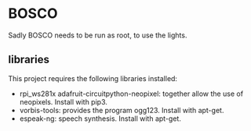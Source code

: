 # BOSCO

Sadly BOSCO needs to be run as root, to use the lights.

## libraries

This project requires the following libraries installed:

* rpi_ws281x adafruit-circuitpython-neopixel: together allow the use of neopixels. Install with pip3.
* vorbis-tools: provides the program ogg123. Install with apt-get.
* espeak-ng: speech synthesis. Install with apt-get.